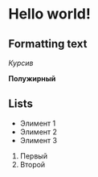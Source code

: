 # Hello world!

## Formatting text

*Курсив*

**Полужирный**

## Lists

* Элимент 1
* Элимент 2
* Элимент 3

1. Первый
2. Второй